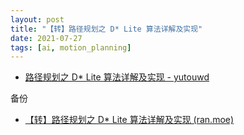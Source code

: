 ```yaml
---
layout: post
title: "【转】路径规划之 D* Lite 算法详解及实现"
date: 2021-07-27
tags: [ai, motion_planning]
---
```




- [路径规划之 D* Lite 算法详解及实现 - yutouwd](https://yutouwd.github.io/posts/346220552/)

备份

- [【转】路径规划之 D* Lite 算法详解及实现 (ran.moe)](https://ran.moe/shared/article/d-start-path-finding/)

